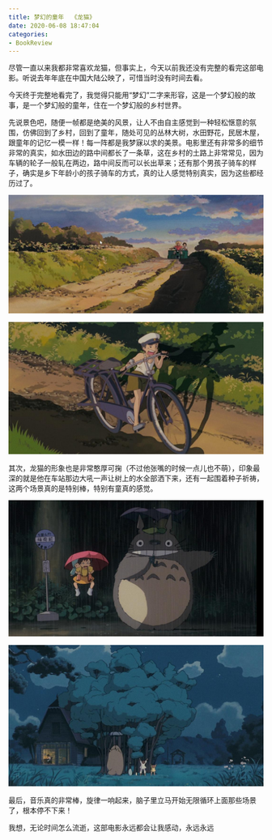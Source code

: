 ```yaml
---
title: 梦幻的童年  《龙猫》 
date: 2020-06-08 18:47:04
categories:
- BookReview
---
```


尽管一直以来我都非常喜欢龙猫，但事实上，今天以前我还没有完整的看完这部电影。听说去年年底在中国大陆公映了，可惜当时没有时间去看。

今天终于完整地看完了，我觉得只能用“梦幻”二字来形容，这是一个梦幻般的故事，是一个梦幻般的童年，住在一个梦幻般的乡村世界。

先说景色吧，随便一帧都是绝美的风景，让人不由自主感觉到一种轻松惬意的氛围，仿佛回到了乡村，回到了童年，随处可见的丛林大树，水田野花，民居木屋，跟童年的记忆一模一样！每一阵都是我梦寐以求的美景。电影里还有非常多的细节非常的真实，如水田边的路中间都长了一条草，这在乡村的土路上非常常见，因为车辆的轮子一般轧在两边，路中间反而可以长出草来；还有那个男孩子骑车的样子，确实是乡下年龄小的孩子骑车的方式，真的让人感觉特别真实，因为这些都经历过了。

![道路中间的草](/imags/2705559.jpg)

![骑车骑半圈](/imags/2705561.jpg)


其次，龙猫的形象也是非常憨厚可掬（不过他张嘴的时候一点儿也不萌），印象最深的就是他在车站那边大吼一声让树上的水全部洒下来，还有一起围着种子祈祷，这两个场景真的是特别棒，特别有童真的感觉。

![img](/imags/2705568.jpg)

![img](/imags/2705569.jpg)

最后，音乐真的非常棒，旋律一响起来，脑子里立马开始无限循环上面那些场景了，根本停不下来！

我想，无论时间怎么流逝，这部电影永远都会让我感动，永远永远